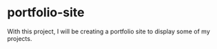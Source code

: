 # portfolio-site
With this project, I will be creating a portfolio site to display some of my projects.
